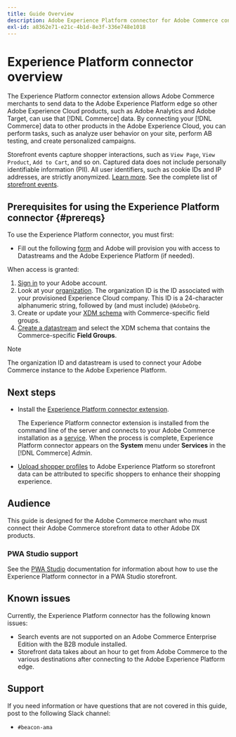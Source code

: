 ```yaml
---
title: Guide Overview
description: Adobe Experience Platform connector for Adobe Commerce connects your [!DNL Commerce] instance to other Adobe Experience Cloud products.
exl-id: a8362e71-e21c-4b1d-8e3f-336e748e1018
---
```

# Experience Platform connector overview

The Experience Platform connector extension allows Adobe Commerce merchants to send data to the Adobe Experience Platform edge so other Adobe Experience Cloud products, such as Adobe Analytics and Adobe Target, can use that [!DNL Commerce] data. By connecting your [!DNL Commerce] data to other products in the Adobe Experience Cloud, you can perform tasks, such as analyze user behavior on your site, perform AB testing, and create personalized campaigns.

Storefront events capture shopper interactions, such as `View Page`, `View Product`, `Add to Cart`, and so on. Captured data does not include personally identifiable information (PII). All user identifiers, such as cookie IDs and IP addresses, are strictly anonymized. [Learn more](https://www.adobe.com/privacy/experience-cloud.html). See the complete list of [storefront events](events.md).

## Prerequisites for using the Experience Platform connector {#prereqs}

To use the Experience Platform connector, you must first:

- Fill out the following [form](https://forms.office.com/pages/responsepage.aspx?id=Wht7-jR7h0OUrtLBeN7O4VH_dtG9hJVAk_TqGkZC2DxUM1FSWkdJOE41UVpUWUw0M1JWV0RKS1VXQi4u) and Adobe will provision you with access to Datastreams and the Adobe Experience Platform (if needed).

When access is granted:

1. [Sign in](https://helpx.adobe.com/manage-account/using/access-adobe-id-account.html) to your Adobe account.
1. Look at your [organization](https://experienceleague.adobe.com/docs/core-services/interface/administration/organizations.html?lang=en#concept_EA8AEE5B02CF46ACBDAD6A8508646255). The organization ID is the ID associated with your provisioned Experience Cloud company. This ID is a 24-character alphanumeric string, followed by (and must include) `@AdobeOrg`.
1. Create or update your [XDM schema](update-xdm.md) with Commerce-specific field groups.
1. [Create a datastream](https://experienceleague.adobe.com/docs/experience-platform/edge/datastreams/overview.html?lang=en) and select the XDM schema that contains the Commerce-specific **Field Groups**.

>[!NOTE]
>
> The organization ID and datastream is used to connect your Adobe Commerce instance to the Adobe Experience Platform.

## Next steps

- Install the [Experience Platform connector extension](install.md).

    The Experience Platform connector extension is installed from the command line of the server and connects to your Adobe Commerce installation as a [service](../landing/saas.md). When the process is complete, Experience Platform connector appears on the **System** menu under **Services** in the [!DNL Commerce] _Admin_.
- [Upload shopper profiles](profile.md) to Adobe Experience Platform so storefront data can be attributed to specific shoppers to enhance their shopping experience.

## Audience

This guide is designed for the Adobe Commerce merchant who must connect their Adobe Commerce storefront data to other Adobe DX products.

### PWA Studio support

See the [PWA Studio](https://developer.adobe.com/commerce/pwa-studio/integrations/adobe-commerce/aep/) documentation for information about how to use the Experience Platform connector in a PWA Studio storefront.

## Known issues

Currently, the Experience Platform connector has the following known issues:

- Search events are not supported on an Adobe Commerce Enterprise Edition with the B2B module installed.
- Storefront data takes about an hour to get from Adobe Commerce to the various destinations after connecting to the Adobe Experience Platform edge.

## Support

If you need information or have questions that are not covered in this guide, post to the following Slack channel:

- `#beacon-ama`
